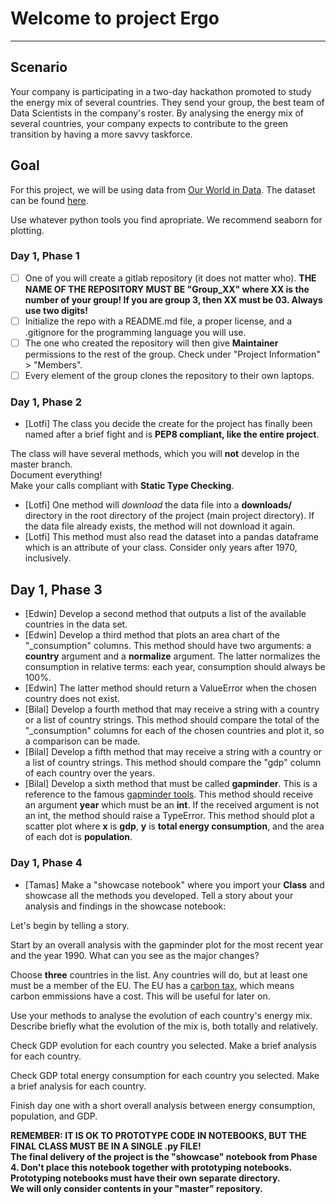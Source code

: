 # Welcome to project Ergo
---

## Scenario

Your company is participating in a two-day hackathon promoted to study the energy mix of several countries. They send your group, the best team of Data Scientists in the company's roster. By analysing the energy mix of several countries, your company expects to contribute to the green transition by having a more savvy taskforce.

## Goal

For this project, we will be using data from [Our World in Data](https://ourworldindata.org/). The dataset can be found [here](https://github.com/owid/energy-data?country=).

Use whatever python tools you find apropriate. We recommend seaborn for plotting.

### Day 1, Phase 1

- [ ] One of you will create a gitlab repository (it does not matter who). __THE NAME OF THE REPOSITORY MUST BE "Group_XX" where XX is the number of your group! If you are group 3, then XX must be 03. Always use two digits!__
- [ ] Initialize the repo with a README.md file, a proper license, and a .gitignore for the programming language you will use.
- [ ] The one who created the repository will then give __Maintainer__ permissions to the rest of the group. Check under "Project Information" > "Members".
- [ ] Every element of the group clones the repository to their own laptops.

### Day 1, Phase 2

- [Lotfi] The class you decide the create for the project has finally been named after a brief fight and is __PEP8 compliant, like the entire project__.

The class will have several methods, which you will __not__ develop in the master branch.  
Document everything!  
Make your calls compliant with __Static Type Checking__.

- [Lotfi] One method will _download_ the data file into a __downloads/__ directory in the root directory of the project (main project directory). If the data file already exists, the method will not download it again.
- [Lotfi] This method must also read the dataset into a pandas dataframe which is an attribute of your class. Consider only years after 1970, inclusively.

## Day 1, Phase 3

- [Edwin] Develop a second method that outputs a list of the available countries in the data set.
- [Edwin] Develop a third method that plots an area chart of the "\_consumption" columns. This method should have two arguments: a __country__ argument and a __normalize__ argument. The latter normalizes the consumption in relative terms: each year, consumption should always be 100%.
- [Edwin] The latter method should return a ValueError when the chosen country does not exist.
- [Bilal] Develop a fourth method that may receive a string with a country or a list of country strings. This method should compare the total of the "\_consumption" columns for each of the chosen countries and plot it, so a comparison can be made.
- [Bilal] Develop a fifth method that may receive a string with a country or a list of country strings. This method should compare the "gdp" column of each country over the years.
- [Bilal] Develop a sixth method that must be called __gapminder__. This is a reference to the famous [gapminder tools](https://www.gapminder.org/tools/#$chart-type=bubbles&url=v1). This method should receive an argument __year__ which must be an __int__. If the received argument is not an int, the method should raise a TypeError. This method should plot a scatter plot where __x__ is __gdp__, __y__ is __total energy consumption__, and the area of each dot is __population__. 

### Day 1, Phase 4

- [Tamas] Make a "showcase notebook" where you import your __Class__ and showcase all the methods you developed. Tell a story about your analysis and findings in the showcase notebook:

Let's begin by telling a story.

Start by an overall analysis with the gapminder plot for the most recent year and the year 1990. What can you see as the major changes?

Choose **three** countries in the list. Any countries will do, but at least one must be a member of the EU. The EU has a [carbon tax](https://ember-climate.org/data/carbon-price-viewer/), which means carbon emmissions have a cost. This will be useful for later on. 

Use your methods to analyse the evolution of each country's energy mix. Describe briefly what the evolution of the mix is, both totally and relatively.

Check GDP evolution for each country you selected. Make a brief analysis for each country.

Check GDP total energy consumption for each country you selected. Make a brief analysis for each country.

Finish day one with a short overall analysis between energy consumption, population, and GDP.

<div class="alert alert-danger">
    <b> REMEMBER: IT IS OK TO PROTOTYPE CODE IN NOTEBOOKS, BUT THE FINAL CLASS MUST BE IN A SINGLE .py FILE! </b>
    <br>
    <b> The final delivery of the project is the "showcase" notebook from Phase 4. Don't place this notebook together with prototyping notebooks.</b>
    <br>
    <b> Prototyping notebooks must have their own separate directory.</b>
    <br>
    <b> We will only consider contents in your "master" repository.</b>
</div>